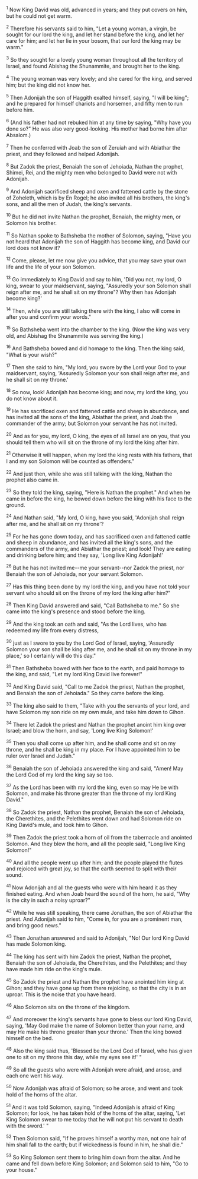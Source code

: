 <sup>1</sup> 
Now King David was old, advanced in years; and they put covers on him, but he could not get warm. 

<sup>2</sup> 
Therefore his servants said to him, "Let a young woman, a virgin, be sought for our lord the king, and let her stand before the king, and let her care for him; and let her lie in your bosom, that our lord the king may be warm." 

<sup>3</sup> 
So they sought for a lovely young woman throughout all the territory of Israel, and found Abishag the Shunammite, and brought her to the king. 

<sup>4</sup> 
The young woman was very lovely; and she cared for the king, and served him; but the king did not know her. 

<sup>5</sup> 
Then Adonijah the son of Haggith exalted himself, saying, "I will be king"; and he prepared for himself chariots and horsemen, and fifty men to run before him. 

<sup>6</sup> 
(And his father had not rebuked him at any time by saying, "Why have you done so?" He was also very good-looking. His mother had borne him after Absalom.) 

<sup>7</sup> 
Then he conferred with Joab the son of Zeruiah and with Abiathar the priest, and they followed and helped Adonijah. 

<sup>8</sup> 
But Zadok the priest, Benaiah the son of Jehoiada, Nathan the prophet, Shimei, Rei, and the mighty men who belonged to David were not with Adonijah. 

<sup>9</sup> 
And Adonijah sacrificed sheep and oxen and fattened cattle by the stone of Zoheleth, which is by En Rogel; he also invited all his brothers, the king's sons, and all the men of Judah, the king's servants. 

<sup>10</sup> 
But he did not invite Nathan the prophet, Benaiah, the mighty men, or Solomon his brother. 

<sup>11</sup> 
So Nathan spoke to Bathsheba the mother of Solomon, saying, "Have you not heard that Adonijah the son of Haggith has become king, and David our lord does not know it? 

<sup>12</sup> 
Come, please, let me now give you advice, that you may save your own life and the life of your son Solomon. 

<sup>13</sup> 
Go immediately to King David and say to him, 'Did you not, my lord, O king, swear to your maidservant, saying, "Assuredly your son Solomon shall reign after me, and he shall sit on my throne"? Why then has Adonijah become king?' 

<sup>14</sup> 
Then, while you are still talking there with the king, I also will come in after you and confirm your words." 

<sup>15</sup> 
So Bathsheba went into the chamber to the king. (Now the king was very old, and Abishag the Shunammite was serving the king.) 

<sup>16</sup> 
And Bathsheba bowed and did homage to the king. Then the king said, "What is your wish?" 

<sup>17</sup> 
Then she said to him, "My lord, you swore by the Lord your God to your maidservant, saying, 'Assuredly Solomon your son shall reign after me, and he shall sit on my throne.' 

<sup>18</sup> 
So now, look! Adonijah has become king; and now, my lord the king, you do not know about it. 

<sup>19</sup> 
He has sacrificed oxen and fattened cattle and sheep in abundance, and has invited all the sons of the king, Abiathar the priest, and Joab the commander of the army; but Solomon your servant he has not invited. 

<sup>20</sup> 
And as for you, my lord, O king, the eyes of all Israel are on you, that you should tell them who will sit on the throne of my lord the king after him. 

<sup>21</sup> 
Otherwise it will happen, when my lord the king rests with his fathers, that I and my son Solomon will be counted as offenders." 

<sup>22</sup> 
And just then, while she was still talking with the king, Nathan the prophet also came in. 

<sup>23</sup> 
So they told the king, saying, "Here is Nathan the prophet." And when he came in before the king, he bowed down before the king with his face to the ground. 

<sup>24</sup> 
And Nathan said, "My lord, O king, have you said, 'Adonijah shall reign after me, and he shall sit on my throne'? 

<sup>25</sup> 
For he has gone down today, and has sacrificed oxen and fattened cattle and sheep in abundance, and has invited all the king's sons, and the commanders of the army, and Abiathar the priest; and look! They are eating and drinking before him; and they say, 'Long live King Adonijah!' 

<sup>26</sup> 
But he has not invited me--me your servant--nor Zadok the priest, nor Benaiah the son of Jehoiada, nor your servant Solomon. 

<sup>27</sup> 
Has this thing been done by my lord the king, and you have not told your servant who should sit on the throne of my lord the king after him?" 

<sup>28</sup> 
Then King David answered and said, "Call Bathsheba to me." So she came into the king's presence and stood before the king. 

<sup>29</sup> 
And the king took an oath and said, "As the Lord lives, who has redeemed my life from every distress, 

<sup>30</sup> 
just as I swore to you by the Lord God of Israel, saying, 'Assuredly Solomon your son shall be king after me, and he shall sit on my throne in my place,' so I certainly will do this day." 

<sup>31</sup> 
Then Bathsheba bowed with her face to the earth, and paid homage to the king, and said, "Let my lord King David live forever!" 

<sup>32</sup> 
And King David said, "Call to me Zadok the priest, Nathan the prophet, and Benaiah the son of Jehoiada." So they came before the king. 

<sup>33</sup> 
The king also said to them, "Take with you the servants of your lord, and have Solomon my son ride on my own mule, and take him down to Gihon. 

<sup>34</sup> 
There let Zadok the priest and Nathan the prophet anoint him king over Israel; and blow the horn, and say, 'Long live King Solomon!' 

<sup>35</sup> 
Then you shall come up after him, and he shall come and sit on my throne, and he shall be king in my place. For I have appointed him to be ruler over Israel and Judah." 

<sup>36</sup> 
Benaiah the son of Jehoiada answered the king and said, "Amen! May the Lord God of my lord the king say so too. 

<sup>37</sup> 
As the Lord has been with my lord the king, even so may He be with Solomon, and make his throne greater than the throne of my lord King David." 

<sup>38</sup> 
So Zadok the priest, Nathan the prophet, Benaiah the son of Jehoiada, the Cherethites, and the Pelethites went down and had Solomon ride on King David's mule, and took him to Gihon. 

<sup>39</sup> 
Then Zadok the priest took a horn of oil from the tabernacle and anointed Solomon. And they blew the horn, and all the people said, "Long live King Solomon!" 

<sup>40</sup> 
And all the people went up after him; and the people played the flutes and rejoiced with great joy, so that the earth seemed to split with their sound. 

<sup>41</sup> 
Now Adonijah and all the guests who were with him heard it as they finished eating. And when Joab heard the sound of the horn, he said, "Why is the city in such a noisy uproar?" 

<sup>42</sup> 
While he was still speaking, there came Jonathan, the son of Abiathar the priest. And Adonijah said to him, "Come in, for you are a prominent man, and bring good news." 

<sup>43</sup> 
Then Jonathan answered and said to Adonijah, "No! Our lord King David has made Solomon king. 

<sup>44</sup> 
The king has sent with him Zadok the priest, Nathan the prophet, Benaiah the son of Jehoiada, the Cherethites, and the Pelethites; and they have made him ride on the king's mule. 

<sup>45</sup> 
So Zadok the priest and Nathan the prophet have anointed him king at Gihon; and they have gone up from there rejoicing, so that the city is in an uproar. This is the noise that you have heard. 

<sup>46</sup> 
Also Solomon sits on the throne of the kingdom. 

<sup>47</sup> 
And moreover the king's servants have gone to bless our lord King David, saying, 'May God make the name of Solomon better than your name, and may He make his throne greater than your throne.' Then the king bowed himself on the bed. 

<sup>48</sup> 
Also the king said thus, 'Blessed be the Lord God of Israel, who has given one to sit on my throne this day, while my eyes see it!' " 

<sup>49</sup> 
So all the guests who were with Adonijah were afraid, and arose, and each one went his way. 

<sup>50</sup> 
Now Adonijah was afraid of Solomon; so he arose, and went and took hold of the horns of the altar. 

<sup>51</sup> 
And it was told Solomon, saying, "Indeed Adonijah is afraid of King Solomon; for look, he has taken hold of the horns of the altar, saying, 'Let King Solomon swear to me today that he will not put his servant to death with the sword.' " 

<sup>52</sup> 
Then Solomon said, "If he proves himself a worthy man, not one hair of him shall fall to the earth; but if wickedness is found in him, he shall die." 

<sup>53</sup> 
So King Solomon sent them to bring him down from the altar. And he came and fell down before King Solomon; and Solomon said to him, "Go to your house."
